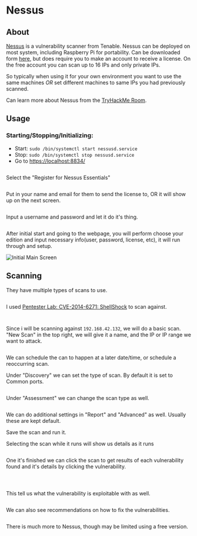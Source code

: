 # Nessus

## About

[Nessus](https://www.tenable.com/products/nessus) is a vulnerability scanner from Tenable. Nessus can be deployed on most system, including Raspberry Pi for portability. Can be downloaded form [here](https://www.tenable.com/downloads/nessus?loginAttempted=true), but does require you to make an account to receive a license. On the free account you can scan up to 16 IPs and only private IPs.

So typically when using it for your own environment you want to use the same machines _OR_ set different machines to same IPs you had previously scanned.

Can learn more about Nessus from the [TryHackMe Room](https://tryhackme.com/room/rpnessusredux).

## Usage

### Starting/Stopping/Initializing:

* Start: `sudo /bin/systemctl start nessusd.service`
* Stop: `sudo /bin/systemctl stop nessusd.service`
* Go to [https://localhost:8834/](https://localhost:8834/)

<figure><img src="../../../.gitbook/assets/image (347).png" alt=""><figcaption></figcaption></figure>

Select the "Register for Nessus Essentials"

<figure><img src="../../../.gitbook/assets/image (348).png" alt=""><figcaption></figcaption></figure>

Put in your name and email for them to send the license to, OR it will show up on the next screen.

<figure><img src="../../../.gitbook/assets/image (349).png" alt=""><figcaption></figcaption></figure>

Input a username and password and let it do it's thing.

<figure><img src="../../../.gitbook/assets/image (351).png" alt=""><figcaption></figcaption></figure>

After initial start and going to the webpage, you will perform choose your edition and input necessary info(user, password, license, etc), it will run through and setup.

![Initial Main Screen](<../../../.gitbook/assets/image (356).png>)

## Scanning

They have multiple types of scans to use.

<figure><img src="../../../.gitbook/assets/image (374).png" alt=""><figcaption></figcaption></figure>

I used [Pentester Lab: CVE-2014-6271: ShellShock](https://www.vulnhub.com/entry/pentester-lab-cve-2014-6271-shellshock,104/) to scan against.

<figure><img src="../../../.gitbook/assets/image (370).png" alt=""><figcaption></figcaption></figure>

<figure><img src="../../../.gitbook/assets/image (369).png" alt=""><figcaption></figcaption></figure>

Since i will be scanning against `192.168.42.132`, we will do a basic scan. "New Scan" in the top right, we will give it a name, and the IP or IP range we want to attack.

<figure><img src="../../../.gitbook/assets/2023-09-03_06-10.png" alt=""><figcaption></figcaption></figure>

We can schedule the can to happen at a later date/time, or schedule a reoccurring scan.

Under "Discovery" we can set the type of scan. By default it is set to Common ports.

<figure><img src="../../../.gitbook/assets/2023-09-03_06-12.png" alt=""><figcaption></figcaption></figure>

Under "Assessment" we can change the scan type as well.

<figure><img src="../../../.gitbook/assets/2023-09-03_06-13.png" alt=""><figcaption></figcaption></figure>

We can do additional settings in "Report" and "Advanced" as well. Usually these are kept default.

Save the scan and run it.

Selecting the scan while it runs will show us details as it runs

<figure><img src="../../../.gitbook/assets/image (375).png" alt=""><figcaption></figcaption></figure>

One it's finished we can click the scan to get results of each vulnerability found and it's details by clicking the vulnerability.

<figure><img src="../../../.gitbook/assets/image (376).png" alt=""><figcaption></figcaption></figure>

<figure><img src="../../../.gitbook/assets/image (386).png" alt=""><figcaption></figcaption></figure>

<figure><img src="../../../.gitbook/assets/image (393).png" alt=""><figcaption></figcaption></figure>

This tell us what the vulnerability is exploitable with as well.

<figure><img src="../../../.gitbook/assets/image (394).png" alt=""><figcaption></figcaption></figure>

We can also see recommendations on how to fix the vulnerabilities.

<figure><img src="../../../.gitbook/assets/image (412).png" alt=""><figcaption></figcaption></figure>

There is much more to Nessus, though may be limited using a free version.
